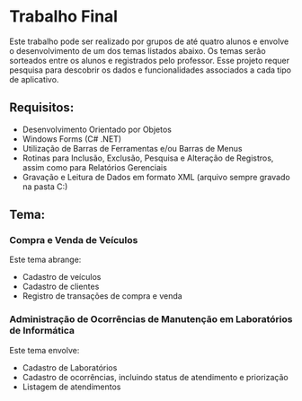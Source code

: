 # Trabalho Final

Este trabalho pode ser realizado por grupos de até quatro alunos e envolve o desenvolvimento de um dos temas listados abaixo. Os temas serão sorteados entre os alunos e registrados pelo professor. Esse projeto requer pesquisa para descobrir os dados e funcionalidades associados a cada tipo de aplicativo.

## Requisitos:

- Desenvolvimento Orientado por Objetos
- Windows Forms (C# .NET)
- Utilização de Barras de Ferramentas e/ou Barras de Menus
- Rotinas para Inclusão, Exclusão, Pesquisa e Alteração de Registros, assim como para Relatórios Gerenciais
- Gravação e Leitura de Dados em formato XML (arquivo sempre gravado na pasta C:\)

## Tema:

### Compra e Venda de Veículos

Este tema abrange:

- Cadastro de veículos
- Cadastro de clientes
- Registro de transações de compra e venda

### Administração de Ocorrências de Manutenção em Laboratórios de Informática

Este tema envolve:

- Cadastro de Laboratórios
- Cadastro de ocorrências, incluindo status de atendimento e priorização
- Listagem de atendimentos
